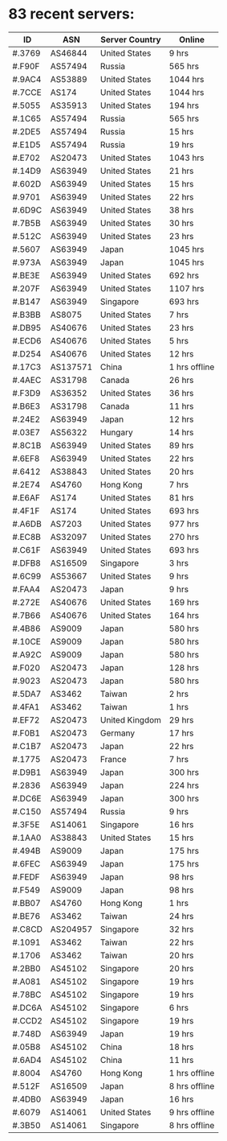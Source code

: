 # 83 recent servers:

| ID | ASN | Server Country | Online |
| ------ | ------ | ------ | ------ |
| #.3769 | AS46844 | United States | 9 hrs |
| #.F90F | AS57494 | Russia | 565 hrs |
| #.9AC4 | AS53889 | United States | 1044 hrs |
| #.7CCE | AS174 | United States | 1044 hrs |
| #.5055 | AS35913 | United States | 194 hrs |
| #.1C65 | AS57494 | Russia | 565 hrs |
| #.2DE5 | AS57494 | Russia | 15 hrs |
| #.E1D5 | AS57494 | Russia | 19 hrs |
| #.E702 | AS20473 | United States | 1043 hrs |
| #.14D9 | AS63949 | United States | 21 hrs |
| #.602D | AS63949 | United States | 15 hrs |
| #.9701 | AS63949 | United States | 22 hrs |
| #.6D9C | AS63949 | United States | 38 hrs |
| #.7B5B | AS63949 | United States | 30 hrs |
| #.512C | AS63949 | United States | 23 hrs |
| #.5607 | AS63949 | Japan | 1045 hrs |
| #.973A | AS63949 | Japan | 1045 hrs |
| #.BE3E | AS63949 | United States | 692 hrs |
| #.207F | AS63949 | United States | 1107 hrs |
| #.B147 | AS63949 | Singapore | 693 hrs |
| #.B3BB | AS8075 | United States | 7 hrs |
| #.DB95 | AS40676 | United States | 23 hrs |
| #.ECD6 | AS40676 | United States | 5 hrs |
| #.D254 | AS40676 | United States | 12 hrs |
| #.17C3 | AS137571 | China | 1 hrs offline |
| #.4AEC | AS31798 | Canada | 26 hrs |
| #.F3D9 | AS36352 | United States | 36 hrs |
| #.B6E3 | AS31798 | Canada | 11 hrs |
| #.24E2 | AS63949 | Japan | 12 hrs |
| #.03E7 | AS56322 | Hungary | 14 hrs |
| #.8C1B | AS63949 | United States | 89 hrs |
| #.6EF8 | AS63949 | United States | 22 hrs |
| #.6412 | AS38843 | United States | 20 hrs |
| #.2E74 | AS4760 | Hong Kong | 7 hrs |
| #.E6AF | AS174 | United States | 81 hrs |
| #.4F1F | AS174 | United States | 693 hrs |
| #.A6DB | AS7203 | United States | 977 hrs |
| #.EC8B | AS32097 | United States | 270 hrs |
| #.C61F | AS63949 | United States | 693 hrs |
| #.DFB8 | AS16509 | Singapore | 3 hrs |
| #.6C99 | AS53667 | United States | 9 hrs |
| #.FAA4 | AS20473 | Japan | 9 hrs |
| #.272E | AS40676 | United States | 169 hrs |
| #.7B66 | AS40676 | United States | 164 hrs |
| #.4B86 | AS9009 | Japan | 580 hrs |
| #.10CE | AS9009 | Japan | 580 hrs |
| #.A92C | AS9009 | Japan | 580 hrs |
| #.F020 | AS20473 | Japan | 128 hrs |
| #.9023 | AS20473 | Japan | 580 hrs |
| #.5DA7 | AS3462 | Taiwan | 2 hrs |
| #.4FA1 | AS3462 | Taiwan | 1 hrs |
| #.EF72 | AS20473 | United Kingdom | 29 hrs |
| #.F0B1 | AS20473 | Germany | 17 hrs |
| #.C1B7 | AS20473 | Japan | 22 hrs |
| #.1775 | AS20473 | France | 7 hrs |
| #.D9B1 | AS63949 | Japan | 300 hrs |
| #.2836 | AS63949 | Japan | 224 hrs |
| #.DC6E | AS63949 | Japan | 300 hrs |
| #.C150 | AS57494 | Russia | 9 hrs |
| #.3F5E | AS14061 | Singapore | 16 hrs |
| #.1AA0 | AS38843 | United States | 15 hrs |
| #.494B | AS9009 | Japan | 175 hrs |
| #.6FEC | AS63949 | Japan | 175 hrs |
| #.FEDF | AS63949 | Japan | 98 hrs |
| #.F549 | AS9009 | Japan | 98 hrs |
| #.BB07 | AS4760 | Hong Kong | 1 hrs |
| #.BE76 | AS3462 | Taiwan | 24 hrs |
| #.C8CD | AS204957 | Singapore | 32 hrs |
| #.1091 | AS3462 | Taiwan | 22 hrs |
| #.1706 | AS3462 | Taiwan | 20 hrs |
| #.2BB0 | AS45102 | Singapore | 20 hrs |
| #.A081 | AS45102 | Singapore | 19 hrs |
| #.78BC | AS45102 | Singapore | 19 hrs |
| #.DC6A | AS45102 | Singapore | 6 hrs |
| #.CCD2 | AS45102 | Singapore | 19 hrs |
| #.748D | AS63949 | Japan | 19 hrs |
| #.05B8 | AS45102 | China | 18 hrs |
| #.6AD4 | AS45102 | China | 11 hrs |
| #.8004 | AS4760 | Hong Kong | 1 hrs offline |
| #.512F | AS16509 | Japan | 8 hrs offline |
| #.4DB0 | AS63949 | Japan | 16 hrs |
| #.6079 | AS14061 | United States | 9 hrs offline |
| #.3B50 | AS14061 | Singapore | 8 hrs offline |

